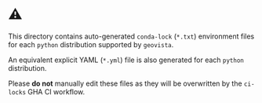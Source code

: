 # ⚠️

This directory contains auto-generated `conda-lock` (`*.txt`) environment files for each `python` distribution supported by `geovista`.

An equivalent explicit YAML (`*.yml`) file is also generated for each `python` distribution.

Please **do not** manually edit these files as they will be overwritten by the `ci-locks` GHA CI workflow.
